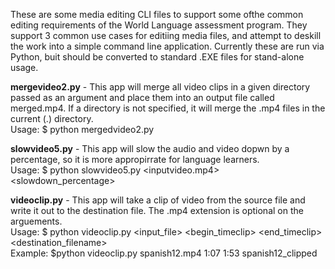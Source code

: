 These are some media editing CLI files to support some ofthe common editing requirements of the World Language assessment program. They support 3 common use cases for editiing media files, and attempt to deskill the work into a simple command line application. Currently these are run via Python, buit should be converted to standard .EXE files for stand-alone usage. 

**mergevideo2.py** - This app will merge all video clips in a given directory passed as an argument and place them into an output file called merged.mp4. If a directory is not specified, it will merge the .mp4 files in the current (.) directory. <BR/> 
Usage: $ python mergedvideo2.py <directory> 

**slowvideo5.py** - This app will slow the audio and video dopwn by a percentage, so it is more appropirrate for language learners. <BR/>
Usage: $ python slowvideo5.py <inputvideo.mp4> <slowdown_percentage>

**videoclip.py** - This app will take a clip of video from the source file and write it out to the destination file. The .mp4 extension is optional on the arguements.    
Usage: $ python videoclip.py <input_file> <begin_timeclip> <end_timeclip> <destination_filename> <BR/>
Example: $python videoclip.py spanish12.mp4 1:07 1:53 spanish12_clipped

